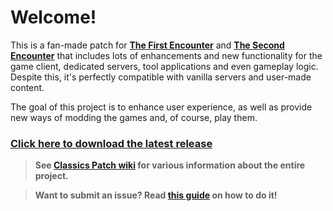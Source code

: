 # Welcome!

This is a fan-made patch for [**The First Encounter**](https://store.steampowered.com/app/41050/Serious_Sam_Classic_The_First_Encounter/) and [**The Second Encounter**](https://store.steampowered.com/app/41060/Serious_Sam_Classic_The_Second_Encounter/) that includes lots of enhancements and new functionality for the game client, dedicated servers, tool applications and even gameplay logic. Despite this, it's perfectly compatible with vanilla servers and user-made content.

The goal of this project is to enhance user experience, as well as provide new ways of modding the games and, of course, play them.

### [Click here to download the latest release](https://github.com/SamClassicPatch/SuperProject/releases/latest)

> **See [Classics Patch wiki](https://github.com/SamClassicPatch/SuperProject/wiki) for various information about the entire project.**

> **Want to submit an issue? Read [this guide](https://github.com/SamClassicPatch/SuperProject/wiki/How-to-Submit-issue) on how to do it!**
